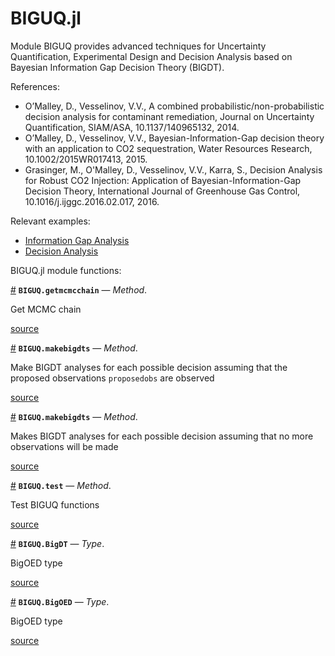 
<a id='BIGUQ.jl'></a>

<a id='BIGUQ.jl-1'></a>

# BIGUQ.jl


Module BIGUQ provides advanced techniques for Uncertainty Quantification, Experimental Design and Decision Analysis based on Bayesian Information Gap Decision Theory (BIGDT).


References:


  * O’Malley, D., Vesselinov, V.V., A combined probabilistic/non-probabilistic decision analysis for contaminant remediation, Journal on Uncertainty Quantification, SIAM/ASA, 10.1137/140965132, 2014.
  * O’Malley, D., Vesselinov, V.V., Bayesian-Information-Gap decision theory with an application to CO2 sequestration, Water Resources Research, 10.1002/2015WR017413, 2015.
  * Grasinger, M., O'Malley, D., Vesselinov, V.V., Karra, S., Decision Analysis for Robust CO2 Injection: Application of Bayesian-Information-Gap Decision Theory, International Journal of Greenhouse Gas Control, 10.1016/j.ijggc.2016.02.017, 2016.


Relevant examples:


  * [Information Gap Analysis](http://madsjulia.github.io/Mads.jl/Examples/infogap)
  * [Decision Analysis](http://madsjulia.github.io/Mads.jl/Examples/bigdt/source_termination)


BIGUQ.jl module functions:

<a id='BIGUQ.getmcmcchain-Tuple{BIGUQ.BigDT, Any}' href='#BIGUQ.getmcmcchain-Tuple{BIGUQ.BigDT, Any}'>#</a>
**`BIGUQ.getmcmcchain`** &mdash; *Method*.



Get MCMC chain


<a target='_blank' href='https://github.com/madsjulia/BIGUQ.jl/blob/fea7b5857ed0aebe4ee8a0affcb1ebf06eab34f6/src/BIGDT.jl#L22' class='documenter-source'>source</a><br>

<a id='BIGUQ.makebigdts-Tuple{BIGUQ.BigOED, Any, Any}' href='#BIGUQ.makebigdts-Tuple{BIGUQ.BigOED, Any, Any}'>#</a>
**`BIGUQ.makebigdts`** &mdash; *Method*.



Make BIGDT analyses for each possible decision assuming that the proposed observations `proposedobs` are observed


<a target='_blank' href='https://github.com/madsjulia/BIGUQ.jl/blob/fea7b5857ed0aebe4ee8a0affcb1ebf06eab34f6/src/BIGOED.jl#L50' class='documenter-source'>source</a><br>

<a id='BIGUQ.makebigdts-Tuple{BIGUQ.BigOED}' href='#BIGUQ.makebigdts-Tuple{BIGUQ.BigOED}'>#</a>
**`BIGUQ.makebigdts`** &mdash; *Method*.



Makes BIGDT analyses for each possible decision assuming that no more observations will be made


<a target='_blank' href='https://github.com/madsjulia/BIGUQ.jl/blob/fea7b5857ed0aebe4ee8a0affcb1ebf06eab34f6/src/BIGOED.jl#L23' class='documenter-source'>source</a><br>

<a id='BIGUQ.test-Tuple{}' href='#BIGUQ.test-Tuple{}'>#</a>
**`BIGUQ.test`** &mdash; *Method*.



Test BIGUQ functions


<a target='_blank' href='https://github.com/madsjulia/BIGUQ.jl/blob/fea7b5857ed0aebe4ee8a0affcb1ebf06eab34f6/src/BIGUQ.jl#L43' class='documenter-source'>source</a><br>

<a id='BIGUQ.BigDT' href='#BIGUQ.BigDT'>#</a>
**`BIGUQ.BigDT`** &mdash; *Type*.



BigOED type


<a target='_blank' href='https://github.com/madsjulia/BIGUQ.jl/blob/fea7b5857ed0aebe4ee8a0affcb1ebf06eab34f6/src/BIGDT.jl#L2' class='documenter-source'>source</a><br>

<a id='BIGUQ.BigOED' href='#BIGUQ.BigOED'>#</a>
**`BIGUQ.BigOED`** &mdash; *Type*.



BigOED type


<a target='_blank' href='https://github.com/madsjulia/BIGUQ.jl/blob/fea7b5857ed0aebe4ee8a0affcb1ebf06eab34f6/src/BIGOED.jl#L1' class='documenter-source'>source</a><br>

